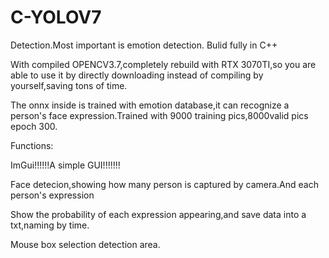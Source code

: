 # C-YOLOV7
Detection.Most important is emotion detection.
Bulid fully in C++

With compiled OPENCV3.7,completely rebuild with RTX 3070TI,so you are able to use it by directly downloading instead of compiling by yourself,saving tons of time.	


The onnx inside is trained with emotion database,it can recognize a person's face expression.Trained with 9000 training pics,8000valid pics epoch 300.	


Functions:

ImGui!!!!!!A simple GUI!!!!!!!

Face detecion,showing how many person is captured by camera.And each person's expression

Show the probability of each expression appearing,and save data into a txt,naming by time.

Mouse box selection detection area.
